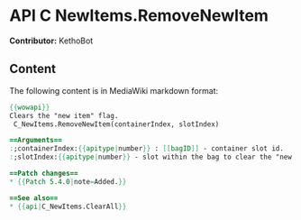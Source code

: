 # API C NewItems.RemoveNewItem

**Contributor:** KethoBot

## Content

The following content is in MediaWiki markdown format:

```mediawiki
{{wowapi}}
Clears the "new item" flag.
 C_NewItems.RemoveNewItem(containerIndex, slotIndex)

==Arguments==
:;containerIndex:{{apitype|number}} : [[bagID]] - container slot id.
:;slotIndex:{{apitype|number}} - slot within the bag to clear the "new item" flag for.

==Patch changes==
* {{Patch 5.4.0|note=Added.}}

==See also==
* {{api|C_NewItems.ClearAll}}
```